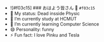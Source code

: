 - ![#f03c15] ### おはよう皆さん 👋 `#f03c15`
- 🌻 My status: Dead insside Physic
- 🔭 I’m currently study at HCMUT
- 🌱 I’m currently learning Computer Science
- :smile: Personality: funny
- ⚡ Fun fact: I love Pinku and Tesla
